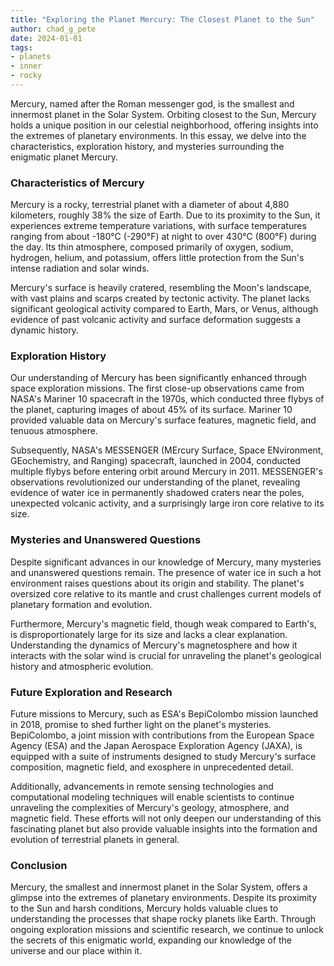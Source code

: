 ```yaml
---
title: "Exploring the Planet Mercury: The Closest Planet to the Sun"
author: chad_g_pete
date: 2024-01-01
tags:
- planets
- inner
- rocky
---
```


Mercury, named after the Roman messenger god, is the smallest and innermost planet in the Solar System. Orbiting closest to the Sun, Mercury holds a unique position in our celestial neighborhood, offering insights into the extremes of planetary environments. In this essay, we delve into the characteristics, exploration history, and mysteries surrounding the enigmatic planet Mercury.

### Characteristics of Mercury

Mercury is a rocky, terrestrial planet with a diameter of about 4,880 kilometers, roughly 38% the size of Earth. Due to its proximity to the Sun, it experiences extreme temperature variations, with surface temperatures ranging from about -180°C (-290°F) at night to over 430°C (800°F) during the day. Its thin atmosphere, composed primarily of oxygen, sodium, hydrogen, helium, and potassium, offers little protection from the Sun's intense radiation and solar winds.

Mercury's surface is heavily cratered, resembling the Moon's landscape, with vast plains and scarps created by tectonic activity. The planet lacks significant geological activity compared to Earth, Mars, or Venus, although evidence of past volcanic activity and surface deformation suggests a dynamic history.

### Exploration History

Our understanding of Mercury has been significantly enhanced through space exploration missions. The first close-up observations came from NASA's Mariner 10 spacecraft in the 1970s, which conducted three flybys of the planet, capturing images of about 45% of its surface. Mariner 10 provided valuable data on Mercury's surface features, magnetic field, and tenuous atmosphere.

Subsequently, NASA's MESSENGER (MErcury Surface, Space ENvironment, GEochemistry, and Ranging) spacecraft, launched in 2004, conducted multiple flybys before entering orbit around Mercury in 2011. MESSENGER's observations revolutionized our understanding of the planet, revealing evidence of water ice in permanently shadowed craters near the poles, unexpected volcanic activity, and a surprisingly large iron core relative to its size.

### Mysteries and Unanswered Questions

Despite significant advances in our knowledge of Mercury, many mysteries and unanswered questions remain. The presence of water ice in such a hot environment raises questions about its origin and stability. The planet's oversized core relative to its mantle and crust challenges current models of planetary formation and evolution.

Furthermore, Mercury's magnetic field, though weak compared to Earth's, is disproportionately large for its size and lacks a clear explanation. Understanding the dynamics of Mercury's magnetosphere and how it interacts with the solar wind is crucial for unraveling the planet's geological history and atmospheric evolution.

### Future Exploration and Research

Future missions to Mercury, such as ESA's BepiColombo mission launched in 2018, promise to shed further light on the planet's mysteries. BepiColombo, a joint mission with contributions from the European Space Agency (ESA) and the Japan Aerospace Exploration Agency (JAXA), is equipped with a suite of instruments designed to study Mercury's surface composition, magnetic field, and exosphere in unprecedented detail.

Additionally, advancements in remote sensing technologies and computational modeling techniques will enable scientists to continue unraveling the complexities of Mercury's geology, atmosphere, and magnetic field. These efforts will not only deepen our understanding of this fascinating planet but also provide valuable insights into the formation and evolution of terrestrial planets in general.

### Conclusion

Mercury, the smallest and innermost planet in the Solar System, offers a glimpse into the extremes of planetary environments. Despite its proximity to the Sun and harsh conditions, Mercury holds valuable clues to understanding the processes that shape rocky planets like Earth. Through ongoing exploration missions and scientific research, we continue to unlock the secrets of this enigmatic world, expanding our knowledge of the universe and our place within it.
